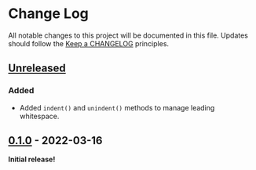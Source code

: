 # Change Log
All notable changes to this project will be documented in this file.
Updates should follow the [Keep a CHANGELOG](https://keepachangelog.com/) principles.

## [Unreleased][unreleased]

### Added

 - Added `indent()` and `unindent()` methods to manage leading whitespace.

## [0.1.0] - 2022-03-16

**Initial release!**

[unreleased]: https://github.com/colinodell/indentation/compare/v0.1.0...main
[0.1.0]: https://github.com/colinodell/indentation/releases/tag/v0.1.0
